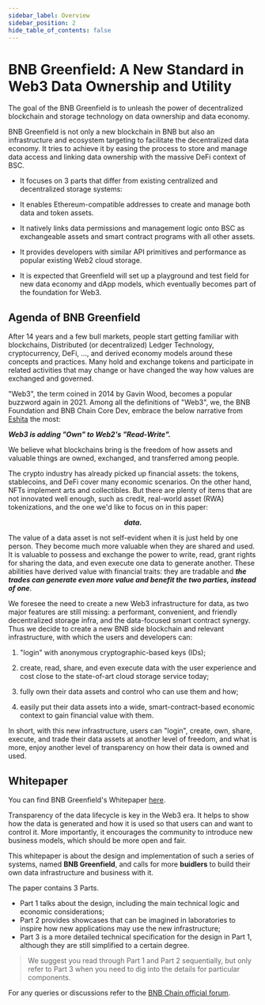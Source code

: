 ```yaml
---
sidebar_label: Overview
sidebar_position: 2
hide_table_of_contents: false
---
```


# BNB Greenfield: A New Standard in Web3 Data Ownership and Utility

The goal of the BNB Greenfield is to unleash the power of decentralized blockchain and storage technology on data ownership and data economy.

BNB Greenfield is not only a new blockchain in BNB but also an infrastructure and ecosystem targeting to facilitate the decentralized data economy. It tries to achieve it by easing the process to store and manage data access and linking data ownership with the massive DeFi context of BSC.

* It focuses on 3 parts that differ from existing centralized and decentralized storage systems:

* It enables Ethereum-compatible addresses to create and manage both data and token assets.

* It natively links data permissions and management logic onto BSC as exchangeable assets and smart contract programs with all other assets.

* It provides developers with similar API primitives and performance as popular existing Web2 cloud storage.

* It is expected that Greenfield will set up a playground and test field for new data economy and dApp models, which eventually becomes part of the foundation for Web3.

## Agenda of BNB Greenfield

After 14 years and a few bull markets, people start getting familiar
with blockchains, Distributed (or decentralized) Ledger Technology,
cryptocurrency, DeFi, ..., and derived economy models around these
concepts and practices. Many hold and exchange tokens and participate in
related activities that may change or have changed the way how values
are exchanged and governed.

"Web3", the term coined in 2014 by Gavin Wood, becomes a popular
buzzword again in 2021. Among all the definitions of "Web3", we, the BNB
Foundation and BNB Chain Core Dev, embrace the below narrative
from [Eshita](https://eshita.mirror.xyz/H5bNIXATsWUv_QbbEz6lckYcgAa2rhXEPDRkecOlCOI)
the most:

***Web3 is adding "Own" to Web2's "Read-Write".***

We believe what blockchains bring is the freedom of how assets and
valuable things are owned, exchanged, and transferred among people.

The crypto industry has already picked up financial assets: the tokens,
stablecoins, and DeFi cover many economic scenarios. On the other hand,
NFTs implement arts and collectibles. But there are plenty of items that
are not innovated well enough, such as credit, real-world asset (RWA)
tokenizations, and the one we'd like to focus on in this paper:

<div align="center"><strong><i>data.</i></strong></div>

The value of a data asset is not self-evident when it is just held by
one person. They become much more valuable when they are shared and
used. It is valuable to possess and exchange the power to write, read,
grant rights for sharing the data, and even execute one data to generate
another. These abilities have derived value with financial traits: they
are tradable and ***the trades can generate even more value and benefit
the two parties, instead of one***.

We foresee the need to create a new Web3 infrastructure for data, as two
major features are still missing: a performant, convenient, and friendly
decentralized storage infra, and the data-focused smart contract
synergy. Thus we decide to create a new BNB side blockchain and relevant
infrastructure, with which the users and developers can:

1. "login" with anonymous cryptographic-based keys (IDs);

2. create, read, share, and even execute data with the user experience and cost close to the state-of-art cloud storage
   service today;

3. fully own their data assets and control who can use them and how;

4. easily put their data assets into a wide, smart-contract-based economic context to gain financial value with them.

In short, with this new infrastructure, users can "login", create, own,
share, execute, and trade their data assets at another level of freedom,
and what is more, enjoy another level of transparency on how their data
is owned and used.

## Whitepaper

You can find BNB Greenfield's Whitepaper [here](https://github.com/bnb-chain/greenfield-whitepaper). 

Transparency of the data lifecycle is key in the Web3 era. It helps to
show how the data is generated and how it is used so that users can and
want to control it. More importantly, it encourages the community to
introduce new business models, which should be more open and fair.

This whitepaper is about the design and implementation of such a series
of systems, named **BNB Greenfield**, and calls for more **buidlers** to
build their own data infrastructure and business with it.

The paper contains 3 Parts. 
* Part 1 talks about the design, including the main technical logic and economic considerations; 
* Part 2 provides showcases that can be imagined in laboratories to inspire how new applications may use the new infrastructure; 
* Part 3 is a more detailed technical specification for the design in Part 1, although they are still simplified to a certain degree. 

> We suggest you read through Part 1 and Part 2 sequentially, but only refer to Part 3 when you need to dig into the details for particular components.
>

For any queries or discussions refer to the [BNB Chain official forum](https://forum.bnbchain.org/).